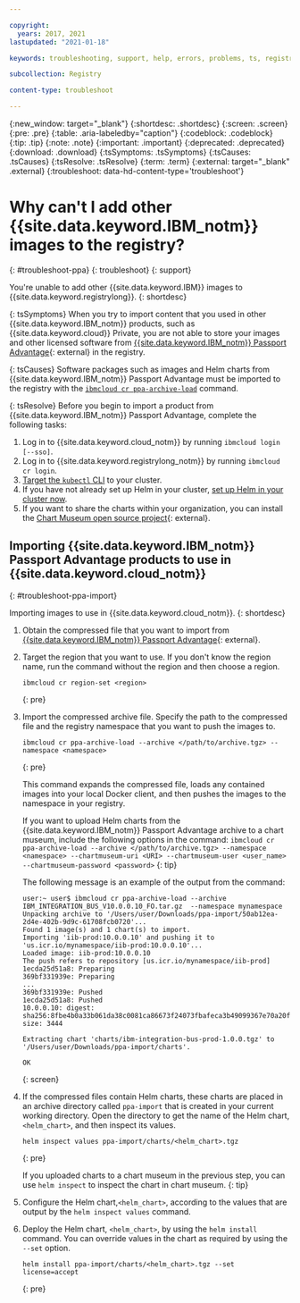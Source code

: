 ```yaml
---

copyright:
  years: 2017, 2021
lastupdated: "2021-01-18"

keywords: troubleshooting, support, help, errors, problems, ts, registry, adding images to the registry, passport advantage, ppa, IBM images, ppa import, helm charts

subcollection: Registry

content-type: troubleshoot

---
```


{:new_window: target="_blank"}
{:shortdesc: .shortdesc}
{:screen: .screen}
{:pre: .pre}
{:table: .aria-labeledby="caption"}
{:codeblock: .codeblock}
{:tip: .tip}
{:note: .note}
{:important: .important}
{:deprecated: .deprecated}
{:download: .download}
{:tsSymptoms: .tsSymptoms}
{:tsCauses: .tsCauses}
{:tsResolve: .tsResolve}
{:term: .term}
{:external: target="_blank" .external}
{:troubleshoot: data-hd-content-type='troubleshoot'}

# Why can't I add other {{site.data.keyword.IBM_notm}} images to the registry?
{: #troubleshoot-ppa}
{: troubleshoot}
{: support}

You're unable to add other {{site.data.keyword.IBM}} images to {{site.data.keyword.registrylong}}.
{: shortdesc}

{: tsSymptoms}
When you try to import content that you used in other {{site.data.keyword.IBM_notm}} products, such as {{site.data.keyword.cloud}} Private, you are not able to store your images and other licensed software from [{{site.data.keyword.IBM_notm}} Passport Advantage](https://www.ibm.com/software/passportadvantage/index.html){: external} in the registry.

{: tsCauses}
Software packages such as images and Helm charts from {{site.data.keyword.IBM_notm}} Passport Advantage must be imported to the registry with the [`ibmcloud cr ppa-archive-load`](/docs/Registry?topic=container-registry-cli-plugin-containerregcli#bx_cr_ppa_archive_load) command.

{: tsResolve}
Before you begin to import a product from {{site.data.keyword.IBM_notm}} Passport Advantage, complete the following tasks:

1. Log in to {{site.data.keyword.cloud_notm}} by running `ibmcloud login [--sso]`.
2. Log in to {{site.data.keyword.registrylong_notm}} by running `ibmcloud cr login`.
3. [Target the `kubectl` CLI](/docs/containers?topic=containers-cs_cli_install#cs_cli_configure) to your cluster.
4. If you have not already set up Helm in your cluster, [set up Helm in your cluster now](/docs/containers?topic=containers-helm#helm).
5. If you want to share the charts within your organization, you can install the [Chart Museum open source project](https://github.com/helm/charts/tree/master/stable/chartmuseum){: external}.

## Importing {{site.data.keyword.IBM_notm}} Passport Advantage products to use in {{site.data.keyword.cloud_notm}}
{: #troubleshoot-ppa-import}

Importing images to use in {{site.data.keyword.cloud_notm}}.
{: shortdesc}

1. Obtain the compressed file that you want to import from [{{site.data.keyword.IBM_notm}} Passport Advantage](https://www.ibm.com/software/passportadvantage/index.html){: external}.

2. Target the region that you want to use. If you don't know the region name, run the command without the region and then choose a region.

   ```
   ibmcloud cr region-set <region>
   ```
   {: pre}

3. Import the compressed archive file. Specify the path to the compressed file and the registry namespace that you want to push the images to.

   ```
   ibmcloud cr ppa-archive-load --archive </path/to/archive.tgz> --namespace <namespace>
   ```
   {: pre}

   This command expands the compressed file, loads any contained images into your local Docker client, and then pushes the images to the namespace in your registry.

   If you want to upload Helm charts from the {{site.data.keyword.IBM_notm}} Passport Advantage archive to a chart museum, include the following options in the command: `ibmcloud cr ppa-archive-load --archive </path/to/archive.tgz> --namespace <namespace> --chartmuseum-uri <URI> --chartmuseum-user <user_name> --chartmuseum-password <password>`
   {: tip}

   The following message is an example of the output from the command:

   ```
   user:~ user$ ibmcloud cr ppa-archive-load --archive IBM_INTEGRATION_BUS_V10.0.0.10_FO.tar.gz  --namespace mynamespace
   Unpacking archive to '/Users/user/Downloads/ppa-import/50ab12ea-2d4e-402b-9d9c-61708fcb0720'...
   Found 1 image(s) and 1 chart(s) to import.
   Importing 'iib-prod:10.0.0.10' and pushing it to 'us.icr.io/mynamespace/iib-prod:10.0.0.10'...
   Loaded image: iib-prod:10.0.0.10
   The push refers to repository [us.icr.io/mynamespace/iib-prod]
   1ecda25d51a8: Preparing
   369bf331939e: Preparing
   ...
   369bf331939e: Pushed
   1ecda25d51a8: Pushed
   10.0.0.10: digest: sha256:8fbe4b0a33b061da38c0081ca86673f24073fbafeca3b49099367e70a20f88cz size: 3444

   Extracting chart 'charts/ibm-integration-bus-prod-1.0.0.tgz' to '/Users/user/Downloads/ppa-import/charts'.

   OK
   ```
   {: screen}

4. If the compressed files contain Helm charts, these charts are placed in an archive directory called `ppa-import` that is created in your current working directory. Open the directory to get the name of the Helm chart, `<helm_chart>`, and then inspect its values.

   ```
   helm inspect values ppa-import/charts/<helm_chart>.tgz
   ```
   {: pre}

   If you uploaded charts to a chart museum in the previous step, you can use `helm inspect` to inspect the chart in chart museum.
   {: tip}

5. Configure the Helm chart,`<helm_chart>`, according to the values that are output by the `helm inspect values` command.

6. Deploy the Helm chart, `<helm_chart>`, by using the `helm install` command. You can override values in the chart as required by using the `--set` option.

   ```
   helm install ppa-import/charts/<helm_chart>.tgz --set license=accept
   ```
   {: pre}
